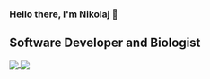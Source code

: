### Hello there, I'm Nikolaj 👋

## Software Developer and Biologist

<a href="https://github.com/anuraghazra/github-readme-stats">
  <img align="center" src="https://github-readme-stats.vercel.app/api?username=nikolajjsj&show_icons=true&count_private=true&theme=dracula" />
</a>
<a href="https://github.com/anuraghazra/convoychat">
  <img align="center" src="https://github-readme-stats.vercel.app/api/top-langs/?username=nikolajjsj&show_icons=true&count_private=true&hide=Racket&layout=compact&langs_count=10&theme=dracula" />
</a>
